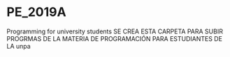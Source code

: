 # PE_2019A
Programming for university students
SE CREA ESTA CARPETA PARA SUBIR PROGRMAS DE LA MATERIA DE PROGRAMACIÓN PARA ESTUDIANTES
DE LA unpa
